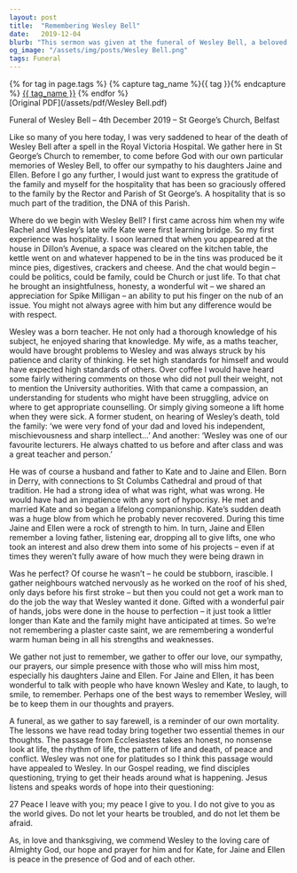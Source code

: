 ```yaml
---
layout: post
title:  "Remembering Wesley Bell"
date:   2019-12-04
blurb: "This sermon was given at the funeral of Wesley Bell, a beloved member of the community. The sermon reflects on Wesley's life, his love for teaching, and his strong moral compass. It also acknowledges his imperfections, making him a relatable and human figure. The sermon ends with a prayer for peace for Wesley's family."
og_image: "/assets/img/posts/Wesley Bell.png"
tags: Funeral
---    
```

<div class="tag-pills">
  {% for tag in page.tags %}
    {% capture tag_name %}{{ tag }}{% endcapture %}
    <a href="{{ site.baseurl }}/tag/{{ tag_name }}" class="tag-pill">{{ tag_name }}</a>
  {% endfor %}
</div>
[Original PDF](/assets/pdf/Wesley Bell.pdf)

Funeral of Wesley Bell – 4th December 2019 – St George’s Church, Belfast

Like so many of you here today, I was very saddened to hear of the death of Wesley Bell after a spell in the Royal Victoria Hospital. We gather here in St George’s Church to remember, to come before God with our own particular memories of Wesley Bell, to offer our sympathy to his daughters Jaine and Ellen. Before I go any further, I would just want to express the gratitude of the family and myself for the hospitality that has been so graciously offered to the family by the Rector and Parish of St George’s. A hospitality that is so much part of the tradition, the DNA of this Parish.

Where do we begin with Wesley Bell? I first came across him when my wife Rachel and Wesley’s late wife Kate were first learning bridge. So my first experience was hospitality. I soon learned that when you appeared at the house in Dillon’s Avenue, a space was cleared on the kitchen table, the kettle went on and whatever happened to be in the tins was produced be it mince pies, digestives, crackers and cheese. And the chat would begin – could be politics, could be family, could be Church or just life. To that chat he brought an insightfulness, honesty, a wonderful wit – we shared an appreciation for Spike Milligan – an ability to put his finger on the nub of an issue. You might not always agree with him but any difference would be with respect.

Wesley was a born teacher. He not only had a thorough knowledge of his subject, he enjoyed sharing that knowledge. My wife, as a maths teacher, would have brought problems to Wesley and was always struck by his patience and clarity of thinking. He set high standards for himself and would have expected high standards of others. Over coffee I would have heard some fairly withering comments on those who did not pull their weight, not to mention the University authorities. With that came a compassion, an understanding for students who might have been struggling, advice on where to get appropriate counselling. Or simply giving someone a lift home when they were sick. A former student, on hearing of Wesley’s death, told the family: ‘we were very fond of your dad and loved his independent, mischievousness and sharp intellect…’ And another: ‘Wesley was one of our favourite lecturers. He always chatted to us before and after class and was a great teacher and person.’

He was of course a husband and father to Kate and to Jaine and Ellen. Born in Derry, with connections to St Columbs Cathedral and proud of that tradition. He had a strong idea of what was right, what was wrong. He would have had an impatience with any sort of hypocrisy. He met and married Kate and so began a lifelong companionship. Kate’s sudden death was a huge blow from which he probably never recovered. During this time Jaine and Ellen were a rock of strength to him. In turn, Jaine and Ellen remember a loving father, listening ear, dropping all to give lifts, one who took an interest and also drew them into some of his projects – even if at times they weren’t fully aware of how much they were being drawn in

Was he perfect? Of course he wasn’t – he could be stubborn, irascible. I gather neighbours watched nervously as he worked on the roof of his shed, only days before his first stroke – but then you could not get a work man to do the job the way that Wesley wanted it done. Gifted with a wonderful pair of hands, jobs were done in the house to perfection – it just took a littler longer than Kate and the family might have anticipated at times. So we’re not remembering a plaster caste saint, we are remembering a wonderful warm human being in all his strengths and weaknesses.

We gather not just to remember, we gather to offer our love, our sympathy, our prayers, our simple presence with those who will miss him most, especially his daughters Jaine and Ellen. For Jaine and Ellen, it has been wonderful to talk with people who have known Wesley and Kate, to laugh, to smile, to remember. Perhaps one of the best ways to remember Wesley, will be to keep them in our thoughts and prayers.

A funeral, as we gather to say farewell, is a reminder of our own mortality. The lessons we have read today bring together two essential themes in our thoughts. The passage from Ecclesiastes takes an honest, no nonsense look at life, the rhythm of life, the pattern of life and death, of peace and conflict. Wesley was not one for platitudes so I think this passage would have appealed to Wesley. In our Gospel reading, we find disciples questioning, trying to get their heads around what is happening. Jesus listens and speaks words of hope into their questioning:

27 Peace I leave with you; my peace I give to you. I do not give to you as the world gives. Do not let your hearts be troubled, and do not let them be afraid.

As, in love and thanksgiving, we commend Wesley to the loving care of Almighty God, our hope and prayer for him and for Kate, for Jaine and Ellen is peace in the presence of God and of each other.
